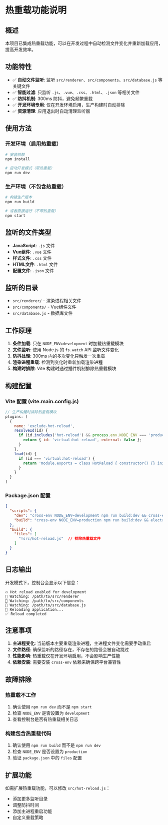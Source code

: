 # 热重载功能说明

## 概述

本项目已集成热重载功能，可以在开发过程中自动检测文件变化并重新加载应用，提高开发效率。

## 功能特性

- ✅ **自动文件监听**: 监听 `src/renderer`、`src/components`、`src/database.js` 等关键文件
- ✅ **智能过滤**: 只监听 `.js`、`.vue`、`.css`、`.html`、`.json` 等相关文件
- ✅ **防抖机制**: 300ms 防抖，避免频繁重载
- ✅ **开发环境专用**: 仅在开发环境启用，生产构建时自动排除
- ✅ **资源清理**: 应用退出时自动清理监听器

## 使用方法

### 开发环境（启用热重载）
```bash
# 安装依赖
npm install

# 启动开发模式（带热重载）
npm run dev
```

### 生产环境（不包含热重载）
```bash
# 构建生产版本
npm run build

# 或者直接运行（不带热重载）
npm start
```

## 监听的文件类型

- **JavaScript**: `.js` 文件
- **Vue组件**: `.vue` 文件
- **样式文件**: `.css` 文件
- **HTML文件**: `.html` 文件
- **配置文件**: `.json` 文件

## 监听的目录

- `src/renderer/` - 渲染进程相关文件
- `src/components/` - Vue组件文件
- `src/database.js` - 数据库文件

## 工作原理

1. **条件加载**: 只在 `NODE_ENV=development` 时加载热重载模块
2. **文件监听**: 使用 Node.js 的 `fs.watch` API 监听文件变化
3. **防抖处理**: 300ms 内的多次变化只触发一次重载
4. **渲染进程重载**: 检测到变化时重新加载渲染进程
5. **构建时排除**: Vite 构建时通过插件机制排除热重载模块

## 构建配置

### Vite 配置 (vite.main.config.js)
```javascript
// 生产构建时排除热重载模块
plugins: [
  {
    name: 'exclude-hot-reload',
    resolveId(id) {
      if (id.includes('hot-reload') && process.env.NODE_ENV === 'production') {
        return { id: 'virtual:hot-reload', external: false };
      }
    },
    load(id) {
      if (id === 'virtual:hot-reload') {
        return 'module.exports = class HotReload { constructor() {} init() {} destroy() {} };';
      }
    }
  }
]
```

### Package.json 配置
```json
{
  "scripts": {
    "dev": "cross-env NODE_ENV=development npm run build:dev && cross-env NODE_ENV=development electron .",
    "build": "cross-env NODE_ENV=production npm run build:dev && electron-builder"
  },
  "build": {
    "files": [
      "!src/hot-reload.js"  // 排除热重载文件
    ]
  }
}
```

## 日志输出

开发模式下，控制台会显示以下信息：

```
🔥 Hot reload enabled for development
📁 Watching: /path/to/src/renderer
📁 Watching: /path/to/src/components
📁 Watching: /path/to/src/database.js
🔄 Reloading application...
✅ Reload completed
```

## 注意事项

1. **主进程变化**: 当前版本主要重载渲染进程，主进程文件变化需要手动重启
2. **文件路径**: 确保监听的路径存在，不存在的路径会被自动跳过
3. **性能影响**: 热重载仅在开发环境启用，不会影响生产性能
4. **依赖安装**: 需要安装 `cross-env` 依赖来确保跨平台兼容性

## 故障排除

### 热重载不工作
1. 确认使用 `npm run dev` 而不是 `npm start`
2. 检查 `NODE_ENV` 是否设置为 `development`
3. 查看控制台是否有热重载相关日志

### 构建包含热重载代码
1. 确认使用 `npm run build` 而不是 `npm run dev`
2. 检查 `NODE_ENV` 是否设置为 `production`
3. 验证 `package.json` 中的 `files` 配置

## 扩展功能

如需扩展热重载功能，可以修改 `src/hot-reload.js`：

- 添加更多监听目录
- 调整防抖时间
- 添加主进程重启功能
- 自定义重载策略